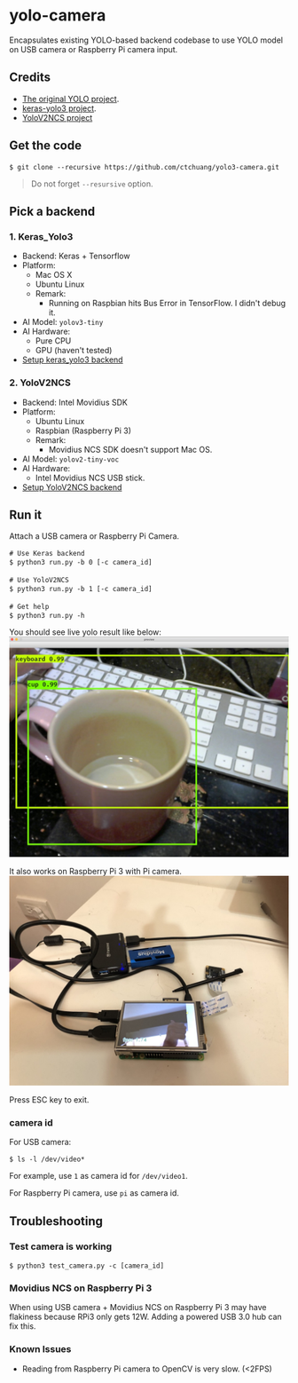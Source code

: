 # yolo-camera

Encapsulates existing YOLO-based backend codebase to use YOLO model
on USB camera or Raspberry Pi camera input.

## Credits

- [The original YOLO project](https://pjreddie.com/darknet/yolo/).
- [keras-yolo3 project](https://github.com/qqwweee/keras-yolo3/).
- [YoloV2NCS project](https://github.com/duangenquan/YoloV2NCS)

## Get the code

```console
$ git clone --recursive https://github.com/ctchuang/yolo3-camera.git
```

> Do not forget `--resursive` option.

## Pick a backend

### 1. Keras_Yolo3

- Backend: Keras + Tensorflow
- Platform:
	- Mac OS X 
	- Ubuntu Linux
	- Remark:
		- Running on Raspbian hits Bus Error in TensorFlow. I didn't debug it.
- AI Model: `yolov3-tiny`
- AI Hardware:
	- Pure CPU
	- GPU (haven't tested)
- [Setup keras_yolo3 backend](doc/keras_yolo3.md)

### 2. YoloV2NCS

- Backend: Intel Movidius SDK
- Platform:
	- Ubuntu Linux
	- Raspbian (Raspberry Pi 3)
    - Remark:
        - Movidius NCS SDK doesn't support Mac OS.
- AI Model: `yolov2-tiny-voc`
- AI Hardware:
	- Intel Movidius NCS USB stick.
- [Setup YoloV2NCS backend](doc/yolov2ncs.md)

## Run it

Attach a USB camera or Raspberry Pi Camera.

```console
# Use Keras backend
$ python3 run.py -b 0 [-c camera_id]

# Use YoloV2NCS
$ python3 run.py -b 1 [-c camera_id]

# Get help
$ python3 run.py -h

```

You should see live yolo result like below:
![Example](doc/example.jpg)

It also works on Raspberry Pi 3 with Pi camera.
![RPi3](doc/pi.jpg)

Press ESC key to exit.

### camera id

For USB camera:
```console
$ ls -l /dev/video*
```
For example, use `1` as camera id for `/dev/video1`.

For Raspberry Pi camera, use `pi` as camera id.

## Troubleshooting

### Test camera is working

```console
$ python3 test_camera.py -c [camera_id]
```

### Movidius NCS on Raspberry Pi 3

When using USB camera + Movidius NCS on Raspberry Pi 3 may have flakiness
because RPi3 only gets 12W. Adding a powered USB 3.0 hub can fix this.

### Known Issues

- Reading from Raspberry Pi camera to OpenCV is very slow. (<2FPS)


